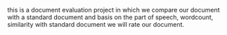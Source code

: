 this is a document evaluation project in which we compare our document with a standard document and basis on the part of speech, wordcount, similarity with standard document we will rate our document.